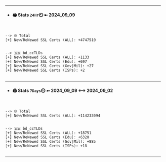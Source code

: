 

---
- #### 🖨️ **Stats** `24Hr`⏲️ ➼ 2024_09_09
```console


--> 🌐 Total
[+] New/ReNewed SSL Certs (ALL): +4747510


--> 🇧🇩 bd_ccTLDs
[+] New/ReNewed SSL Certs (ALL): +1133
[+] New/ReNewed SSL Certs (Edu): +697
[+] New/ReNewed SSL Certs (Gov|Mil): +27
[+] New/ReNewed SSL Certs (ISPs): +2


```

---
- #### 🖨️ **Stats** `7Days`⏲️ ➼ 2024_09_09 <--> 2024_09_02
```console


--> 🌐 Total
[+] New/ReNewed SSL Certs (ALL): +114233094


--> 🇧🇩 bd_ccTLDs
[+] New/ReNewed SSL Certs (ALL): +18751
[+] New/ReNewed SSL Certs (Edu): +6320
[+] New/ReNewed SSL Certs (Gov|Mil): +885
[+] New/ReNewed SSL Certs (ISPs): +18


```

---

